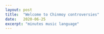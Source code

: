 ```yaml
---
layout: post
title:  "Welcome to Chinmoy controversies"
date:   2020-06-25
excerpt: "minutes music language"
---
```

